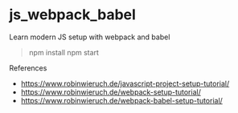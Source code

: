 # js_webpack_babel
Learn modern JS setup with webpack and babel

> npm install
> npm start

References
- https://www.robinwieruch.de/javascript-project-setup-tutorial/
- https://www.robinwieruch.de/webpack-setup-tutorial/
- https://www.robinwieruch.de/webpack-babel-setup-tutorial/